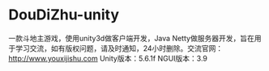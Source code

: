 # DouDiZhu-unity
一款斗地主游戏，使用unity3d做客户端开发，Java Netty做服务器开发，旨在用于学习交流，如有版权问题，请及时通知，24小时删除。交流官网：http://www.youxijishu.com
Unity版本：5.6.1f
NGUI版本：3.9
